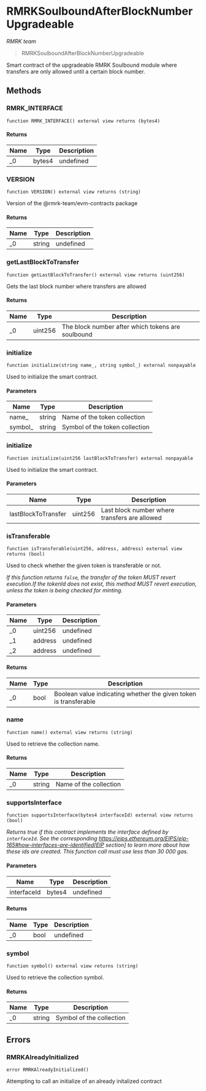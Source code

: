 # RMRKSoulboundAfterBlockNumberUpgradeable

*RMRK team*

> RMRKSoulboundAfterBlockNumberUpgradeable

Smart contract of the upgradeable RMRK Soulbound module where transfers are only allowed until a certain block number.



## Methods

### RMRK_INTERFACE

```solidity
function RMRK_INTERFACE() external view returns (bytes4)
```






#### Returns

| Name | Type | Description |
|---|---|---|
| _0 | bytes4 | undefined |

### VERSION

```solidity
function VERSION() external view returns (string)
```

Version of the @rmrk-team/evm-contracts package




#### Returns

| Name | Type | Description |
|---|---|---|
| _0 | string | undefined |

### getLastBlockToTransfer

```solidity
function getLastBlockToTransfer() external view returns (uint256)
```

Gets the last block number where transfers are allowed




#### Returns

| Name | Type | Description |
|---|---|---|
| _0 | uint256 | The block number after which tokens are soulbound |

### initialize

```solidity
function initialize(string name_, string symbol_) external nonpayable
```

Used to initialize the smart contract.



#### Parameters

| Name | Type | Description |
|---|---|---|
| name_ | string | Name of the token collection |
| symbol_ | string | Symbol of the token collection |

### initialize

```solidity
function initialize(uint256 lastBlockToTransfer) external nonpayable
```

Used to initialize the smart contract.



#### Parameters

| Name | Type | Description |
|---|---|---|
| lastBlockToTransfer | uint256 | Last block number where transfers are allowed |

### isTransferable

```solidity
function isTransferable(uint256, address, address) external view returns (bool)
```

Used to check whether the given token is transferable or not.

*If this function returns `false`, the transfer of the token MUST revert execution.If the tokenId does not exist, this method MUST revert execution, unless the token is being checked for  minting.*

#### Parameters

| Name | Type | Description |
|---|---|---|
| _0 | uint256 | undefined |
| _1 | address | undefined |
| _2 | address | undefined |

#### Returns

| Name | Type | Description |
|---|---|---|
| _0 | bool | Boolean value indicating whether the given token is transferable |

### name

```solidity
function name() external view returns (string)
```

Used to retrieve the collection name.




#### Returns

| Name | Type | Description |
|---|---|---|
| _0 | string | Name of the collection |

### supportsInterface

```solidity
function supportsInterface(bytes4 interfaceId) external view returns (bool)
```



*Returns true if this contract implements the interface defined by `interfaceId`. See the corresponding https://eips.ethereum.org/EIPS/eip-165#how-interfaces-are-identified[EIP section] to learn more about how these ids are created. This function call must use less than 30 000 gas.*

#### Parameters

| Name | Type | Description |
|---|---|---|
| interfaceId | bytes4 | undefined |

#### Returns

| Name | Type | Description |
|---|---|---|
| _0 | bool | undefined |

### symbol

```solidity
function symbol() external view returns (string)
```

Used to retrieve the collection symbol.




#### Returns

| Name | Type | Description |
|---|---|---|
| _0 | string | Symbol of the collection |




## Errors

### RMRKAlreadyInitialized

```solidity
error RMRKAlreadyInitialized()
```

Attempting to call an initialize of an already initalized contract





